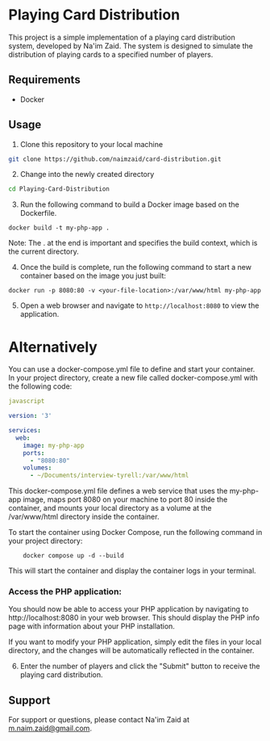 # Playing Card Distribution

This project is a simple implementation of a playing card distribution system, developed by Na'im Zaid. The system is designed to simulate the distribution of playing cards to a specified number of players. 

## Requirements
- Docker

## Usage

1. Clone this repository to your local machine

```bash 
git clone https://github.com/naimzaid/card-distribution.git
```


2. Change into the newly created directory

```bash
cd Playing-Card-Distribution
```

3. Run the following command to build a Docker image based on the Dockerfile.

```docker
docker build -t my-php-app .
```

Note: The . at the end is important and specifies the build context, which is the current directory.

4. Once the build is complete, run the following command to start a new container based on the image you just built:

```docker
docker run -p 8080:80 -v <your-file-location>:/var/www/html my-php-app
```

5. Open a web browser and navigate to `http://localhost:8080` to view the application.

# Alternatively

You can use a docker-compose.yml file to define and start your container. In your project directory, create a new file called docker-compose.yml with the following code:

```yml
javascript

version: '3'

services:
  web:
    image: my-php-app
    ports:
      - "8080:80"
    volumes:
      - ~/Documents/interview-tyrell:/var/www/html
```


This docker-compose.yml file defines a web service that uses the my-php-app image, maps port 8080 on your machine to port 80 inside the container, and mounts your local <project-location> directory as a volume at the /var/www/html directory inside the container.

To start the container using Docker Compose, run the following command in your project directory:

```docker
    docker compose up -d --build
```

This will start the container and display the container logs in your terminal.

### Access the PHP application:

You should now be able to access your PHP application by navigating to http://localhost:8080 in your web browser. This should display the PHP info page with information about your PHP installation.

If you want to modify your PHP application, simply edit the files in your local <project-location> directory, and the changes will be automatically reflected in the container.


6. Enter the number of players and click the "Submit" button to receive the playing card distribution.

## Support

For support or questions, please contact Na'im Zaid at m.naim.zaid@gmail.com.
